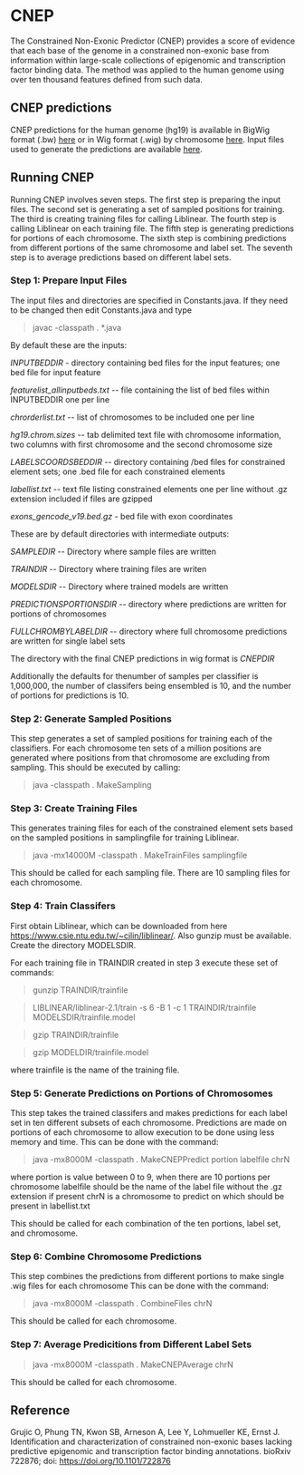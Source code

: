 # CNEP
The Constrained Non-Exonic Predictor (CNEP) provides a score of evidence that each base of the genome in a constrained non-exonic base from information within large-scale collections of epigenomic and transcription factor binding data. The method was applied to the human genome using over ten thousand features defined from such data.

## CNEP predictions
CNEP predictions for the human genome (hg19) is available in BigWig format (.bw) [here](https://ernst.cass.idre.ucla.edu/public/CNEP/cnep.bw) or 
in Wig format (.wig) by chromosome [here](https://ernst.cass.idre.ucla.edu/public/CNEP/WIGFILES_BYCHROM/).
Input files used to generate the predictions are available [here](https://ernst.cass.idre.ucla.edu/public/CNEP/INPUTFILES/).

## Running CNEP

Running CNEP involves seven steps. The first step is preparing the input files. The second set is generating a set of sampled positions for training. The third is creating training files for calling Liblinear. The fourth step is calling Liblinear on each training file. The fifth step is generating predictions for portions of each chromosome. The sixth step is combining predictions from different portions of the same chromosome and label set. The seventh step is to average predictions based on different label sets. 

### Step 1: Prepare Input Files

The input files and directories are specified in Constants.java. If they need to be changed then edit Constants.java and type
> javac -classpath . *.java

By default these are the inputs:

*INPUTBEDDIR* - directory containing bed files for the input features; one bed file for input feature

*featurelist_allinputbeds.txt* -- file containing the list of bed files within INPUTBEDDIR one per line

*chrorderlist.txt* -- list of chromosomes to be included one per line

*hg19.chrom.sizes* -- tab delimited text file with chromosome information, two columns with first chromosome and the second chromosome size

*LABELSCOORDSBEDDIR* -- directory containing /bed files for constrained element sets; one .bed file for each constrained
elements

*labellist.txt* -- text file listing constrained elements one per line without .gz extension included if files are
gzipped

*exons_gencode_v19.bed.gz* - bed file with exon coordinates

These are by default directories with intermediate outputs:

*SAMPLEDIR* -- Directory where sample files are written

*TRAINDIR* -- Directory where training files are writen

*MODELSDIR* -- Directory where trained models are written

*PREDICTIONSPORTIONSDIR* -- directory where predictions are written for portions of chromosomes

*FULLCHROMBYLABELDIR* -- directory where full chromosome predictions are written for single label sets

The directory with the final CNEP predictions in wig format is *CNEPDIR*

Additionally the defaults for thenumber of samples per classifier is 1,000,000, the number of classifers
being ensembled is 10, and the number of portions for predictions is 10.


### Step 2: Generate Sampled Positions
This step generates a set of sampled positions for training each of the classifiers. For each chromosome ten sets of a million positions are generated where positions from that chromosome are excluding from sampling. This should be executed by calling:

>java -classpath . MakeSampling


### Step 3: Create Training Files
This generates training files for each of the constrained element sets based on the sampled positions in samplingfile for training Liblinear. 

>java -mx14000M -classpath . MakeTrainFiles samplingfile

This should be called for each sampling file. There are 10 sampling files for each chromosome.

### Step 4: Train Classifers

First obtain Liblinear, which can be downloaded from here https://www.csie.ntu.edu.tw/~cjlin/liblinear/.
Also gunzip must be available. Create the directory MODELSDIR.

For each training file in TRAINDIR created in step 3 execute these set of commands:
>gunzip TRAINDIR/trainfile

>LIBLINEAR/liblinear-2.1/train -s 6 -B 1 -c 1 TRAINDIR/trainfile MODELSDIR/trainfile.model

>gzip TRAINDIR/trainfile

>gzip MODELDIR/trainfile.model

where trainfile is the name of the training file.

### Step 5: Generate Predictions on Portions of Chromosomes
This step takes the trained classifers and makes predictions for each label set in ten different subsets of each chromosome.
Predictions are made on portions of each chromosome to allow execution to be done using less memory and time.
This can be done with the command:

>java -mx8000M -classpath . MakeCNEPPredict portion labelfile chrN

where portion is value between 0 to 9, when there are 10 portions per chromosome 
labelfile should be the name of the label file without the .gz extension if present
chrN is a chromosome to predict on which should be present in labellist.txt

This should be called for each combination of the ten portions, label set, and chromosome.

### Step 6: Combine Chromosome Predictions
This step combines the predictions from different portions to make single .wig files for each chromosome
This can be done with the command:

>java -mx8000M -classpath . CombineFiles chrN

This should be called for each chromosome.

### Step 7: Average Predicitions from Different Label Sets 

>java -mx8000M -classpath . MakeCNEPAverage chrN

This should be called for each chromosome.


## Reference
Grujic O, Phung TN, Kwon SB, Arneson A, Lee Y, Lohmueller KE, Ernst J.
Identification and characterization of constrained non-exonic bases lacking predictive epigenomic and transcription factor binding annotations. bioRxiv 722876; doi: https://doi.org/10.1101/722876 
